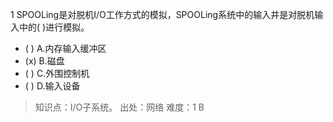 1
SPOOLing是对脱机I/O工作方式的模拟，SPOOLing系统中的输入井是对脱机输入中的( )进行模拟。
- ( ) A.内存输入缓冲区 
- (x) B.磁盘 
- ( ) C.外围控制机 
- ( ) D.输入设备

> 知识点：I/O子系统。
> 出处：网络
> 难度：1
> B
